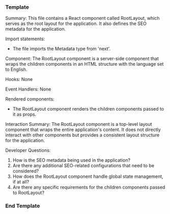 ### Template ###
Summary:
This file contains a React component called RootLayout, which serves as the root layout for the application. It also defines the SEO metadata for the application.

Import statements:
- The file imports the Metadata type from 'next'.

Component:
The RootLayout component is a server-side component that wraps the children components in an HTML structure with the language set to English.

Hooks:
None

Event Handlers:
None

Rendered components:
- The RootLayout component renders the children components passed to it as props.

Interaction Summary:
The RootLayout component is a top-level layout component that wraps the entire application's content. It does not directly interact with other components but provides a consistent layout structure for the application.

Developer Questions:
1. How is the SEO metadata being used in the application?
2. Are there any additional SEO-related configurations that need to be considered?
3. How does the RootLayout component handle global state management, if at all?
4. Are there any specific requirements for the children components passed to RootLayout?

### End Template ###